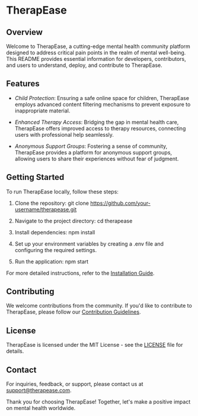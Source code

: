 # TherapEase

## Overview

Welcome to TherapEase, a cutting-edge mental health community platform designed to address critical pain points in the realm of mental well-being. This README provides essential information for developers, contributors, and users to understand, deploy, and contribute to TherapEase.

## Features

- *Child Protection*: Ensuring a safe online space for children, TherapEase employs advanced content filtering mechanisms to prevent exposure to inappropriate material.

- *Enhanced Therapy Access*: Bridging the gap in mental health care, TherapEase offers improved access to therapy resources, connecting users with professional help seamlessly.

- *Anonymous Support Groups*: Fostering a sense of community, TherapEase provides a platform for anonymous support groups, allowing users to share their experiences without fear of judgment.

## Getting Started

To run TherapEase locally, follow these steps:

1. Clone the repository: git clone https://github.com/your-username/therapease.git

2. Navigate to the project directory: cd therapease

3. Install dependencies: npm install

4. Set up your environment variables by creating a .env file and configuring the required settings.

5. Run the application: npm start

For more detailed instructions, refer to the [Installation Guide](docs/installation.md).

## Contributing

We welcome contributions from the community. If you'd like to contribute to TherapEase, please follow our [Contribution Guidelines](CONTRIBUTING.md).

## License

TherapEase is licensed under the MIT License - see the [LICENSE](LICENSE) file for details.

## Contact

For inquiries, feedback, or support, please contact us at support@therapease.com.

Thank you for choosing TherapEase! Together, let's make a positive impact on mental health worldwide.

